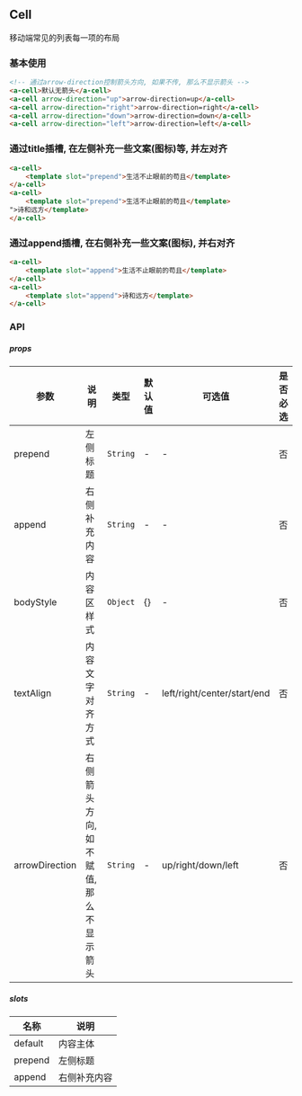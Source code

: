 ## Cell
移动端常见的列表每一项的布局

### 基本使用
``` html
<!-- 通过arrow-direction控制箭头方向, 如果不传, 那么不显示箭头 -->
<a-cell>默认无箭头</a-cell>
<a-cell arrow-direction="up">arrow-direction=up</a-cell>
<a-cell arrow-direction="right">arrow-direction=right</a-cell>
<a-cell arrow-direction="down">arrow-direction=down</a-cell>
<a-cell arrow-direction="left">arrow-direction=left</a-cell>
```

### 通过title插槽, 在左侧补充一些文案(图标)等, 并左对齐
``` html
<a-cell>
    <template slot="prepend">生活不止眼前的苟且</template>
</a-cell>
<a-cell>
    <template slot="prepend">生活不止眼前的苟且</template>
">诗和远方</template>
</a-cell>
```

### 通过append插槽, 在右侧补充一些文案(图标), 并右对齐
``` html
<a-cell>
    <template slot="append">生活不止眼前的苟且</template>
</a-cell>
<a-cell>
    <template slot="append">诗和远方</template>
</a-cell>
```

### API

##### props
| 参数 | 说明 | 类型 | 默认值 | 可选值 |是否必选
|-----------|-----------|-----------|-------------|-------------|-------------|
| prepend | 左侧标题 | `String` | - |-|否|
| append | 右侧补充内容 | `String` | - |-|否|
| bodyStyle | 内容区样式 | `Object` | {} |-|否|
| textAlign | 内容文字对齐方式 | `String` | - |left/right/center/start/end|否|
| arrowDirection | 右侧箭头方向, 如不赋值, 那么不显示箭头 | `String` | - |up/right/down/left|否|


##### slots
| 名称 | 说明 |
|-----------|-----------|
| default | 内容主体 |
| prepend | 左侧标题 |
| append | 右侧补充内容 |